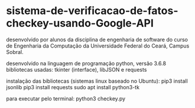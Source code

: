 # sistema-de-verificacao-de-fatos-checkey-usando-Google-API
desenvolvido por alunos da disciplina de engenharia de software do curso de Engenharia da Computação da Universidade Federal do Ceará, Campus Sobral.

desenvolvido na linguagem de programação python, versão 3.6.8
bibliotecas usadas: tkinter (interface), libJSON e requests

instalação das bibliotecas (sistemas linux baseado no Ubuntu):
pip3 install jsonlib
pip3 install requests
sudo apt install python3-tk

para executar pelo terminal:
python3 checkey.py

